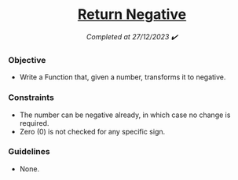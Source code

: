 <h1 align="center">
  <a href="https://www.codewars.com/kata/55685cd7ad70877c23000102/python">Return Negative</a>
</h1>

<p align="center">
  <i align="center">Completed at 27/12/2023 ✔️</i>
</p>

### Objective

- Write a Function that, given a number, transforms it to negative. 

### Constraints

- The number can be negative already, in which case no change is required.
- Zero (0) is not checked for any specific sign. 

### Guidelines

- None.
